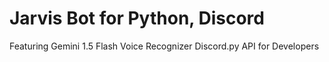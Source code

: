 # Jarvis Bot for Python, Discord
 
Featuring
Gemini 1.5 Flash
Voice Recognizer
Discord.py API for Developers
